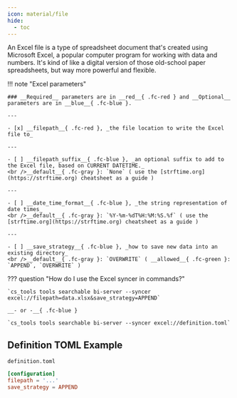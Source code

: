 ```yaml
---
icon: material/file
hide:
  - toc
---
```


An Excel file is a type of spreadsheet document that's created using Microsoft Excel, a popular computer program for working with data and numbers. It's kind of like a digital version of those old-school paper spreadsheets, but way more powerful and flexible.

!!! note "Excel parameters"

    ### __Required__ parameters are in __red__{ .fc-red } and __Optional__ parameters are in __blue__{ .fc-blue }.
    
    ---

    - [x] __filepath__{ .fc-red }, _the file location to write the Excel file to_

    ---

    - [ ] __filepath_suffix__{ .fc-blue }, _an optional suffix to add to the Excel file, based on CURRENT DATETIME._
    <br />__default__{ .fc-gray }: `None` ( use the [strftime.org](https://strftime.org) cheatsheet as a guide )

    ---

    - [ ] __date_time_format__{ .fc-blue }, _the string representation of date times_
    <br />__default__{ .fc-gray }: `%Y-%m-%dT%H:%M:%S.%f` ( use the [strftime.org](https://strftime.org) cheatsheet as a guide )

    ---

    - [ ] __save_strategy__{ .fc-blue }, _how to save new data into an existing directory_
    <br />__default__{ .fc-gray }: `OVERWRITE` ( __allowed__{ .fc-green }: `APPEND`, `OVERWRITE` )


??? question "How do I use the Excel syncer in commands?"

    `cs_tools tools searchable bi-server --syncer excel://filepath=data.xlsx&save_strategy=APPEND`

    __- or -__{ .fc-blue }

    `cs_tools tools searchable bi-server --syncer excel://definition.toml`


## Definition TOML Example

`definition.toml`
```toml
[configuration]
filepath = '...'
save_strategy = APPEND
```